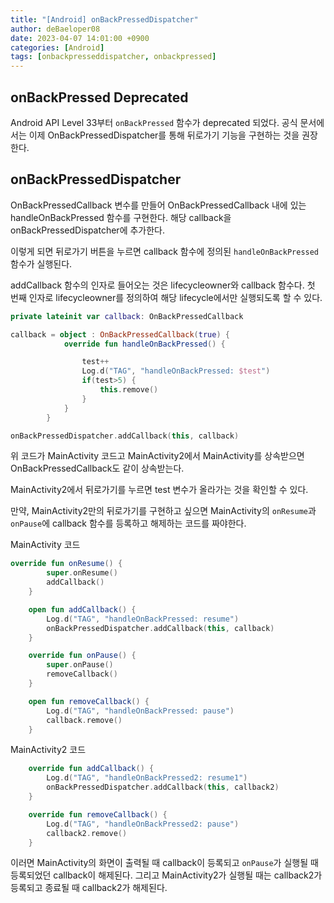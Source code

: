 ```yaml
---
title: "[Android] onBackPressedDispatcher"
author: deBaeloper08
date: 2023-04-07 14:01:00 +0900
categories: [Android]
tags: [onbackpresseddispatcher, onbackpressed]
---
```


## onBackPressed Deprecated

Android API Level 33부터 ```onBackPressed``` 함수가 deprecated 되었다. 공식 문서에서는 이제 OnBackPressedDispatcher를 통해 뒤로가기 기능을 구현하는 것을 권장한다.

## onBackPressedDispatcher

OnBackPressedCallback 변수를 만들어 OnBackPressedCallback 내에 있는 handleOnBackPressed 함수를 구현한다. 해당 callback을 onBackPressedDispatcher에 추가한다.

이렇게 되면 뒤로가기 버튼을 누르면 callback 함수에 정의된 ```handleOnBackPressed``` 함수가 실행된다.

addCallback 함수의 인자로 들어오는 것은 lifecycleowner와 callback 함수다.
첫 번째 인자로 lifecycleowner를 정의하여 해당 lifecycle에서만 실행되도록 할 수 있다.

```kotlin
private lateinit var callback: OnBackPressedCallback

callback = object : OnBackPressedCallback(true) {
            override fun handleOnBackPressed() {

                test++
                Log.d("TAG", "handleOnBackPressed: $test")
                if(test>5) {
                    this.remove()
                }
            }
        }

onBackPressedDispatcher.addCallback(this, callback)
```


위 코드가 MainActivity 코드고 MainActivity2에서 MainActivity를 상속받으면 OnBackPressedCallback도 같이 상속받는다.

MainActivity2에서 뒤로가기를 누르면 test 변수가 올라가는 것을 확인할 수 있다.

만약, MainActivity2만의 뒤로가기를 구현하고 싶으면 MainActivity의 ```onResume```과 ```onPause```에 callback 함수를 등록하고 해제하는 코드를 짜야한다.

MainActivity 코드

```kotlin
override fun onResume() {
        super.onResume()
        addCallback()
    }

    open fun addCallback() {
        Log.d("TAG", "handleOnBackPressed: resume")
        onBackPressedDispatcher.addCallback(this, callback)
    }

    override fun onPause() {
        super.onPause()
        removeCallback()
    }

    open fun removeCallback() {
        Log.d("TAG", "handleOnBackPressed: pause")
        callback.remove()
    }
```

MainActivity2 코드
```kotlin
    override fun addCallback() {
        Log.d("TAG", "handleOnBackPressed2: resume1")
        onBackPressedDispatcher.addCallback(this, callback2)
    }

    override fun removeCallback() {
        Log.d("TAG", "handleOnBackPressed2: pause")
        callback2.remove()
    }
```
이러면 MainActivity의 화면이 출력될 때 callback이 등록되고 ```onPause```가 실행될 때 등록되었던 callback이 해제된다. 그리고 MainActivity2가 실행될 때는 callback2가 등록되고 종료될 때 callback2가 해제된다.
